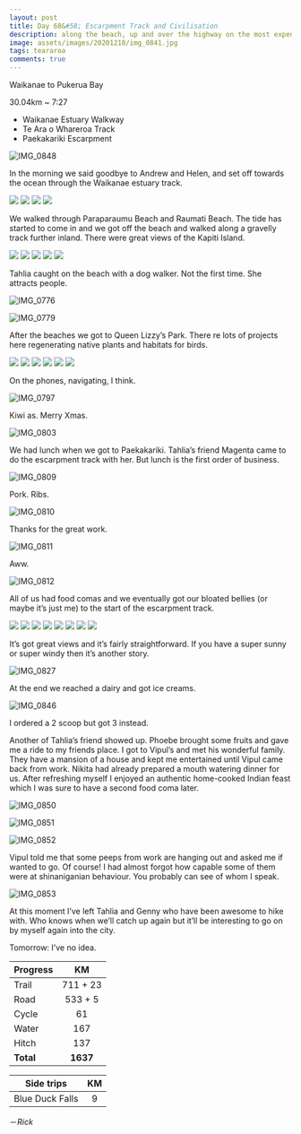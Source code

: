 ```yaml
---
layout: post
title: Day 68&#58; Escarpment Track and Civilisation
description: along the beach, up and over the highway on the most expensive track in New Zealand, to familiar faces 
image: assets/images/20201218/img_0841.jpg
tags: teararoa
comments: true
---
```


Waikanae to Pukerua Bay

30.04km ~ 7:27

- Waikanae Estuary Walkway
- Te Ara o Whareroa Track
- Paekakariki Escarpment 

![IMG_0848](/assets/images/20201218/img_0848.jpg)

In the morning we said goodbye to Andrew and Helen, and set off towards the ocean through the Waikanae estuary track. 

<div class="gallery" data-columns="2">
  <img src="/assets/images/20201218/img_0759.jpg">
  <img src="/assets/images/20201218/img_0763.jpg">
  <img src="/assets/images/20201218/img_0765.jpg">
  <img src="/assets/images/20201218/img_0766.jpg">
</div>

We walked through Paraparaumu Beach and Raumati Beach. The tide has started to come in and we got off the beach and walked along a gravelly track further inland. There were great views of the Kapiti Island. 

<div class="gallery" data-columns="2">
  <img src="/assets/images/20201218/img_0770.jpg">
  <img src="/assets/images/20201218/img_0771.jpg">
  <img src="/assets/images/20201218/img_0772.jpg">
  <img src="/assets/images/20201218/img_0780.jpg">
  <img src="/assets/images/20201218/img_0781.jpg">
</div>

Tahlia caught on the beach with a dog walker. Not the first time. She attracts people. 

![IMG_0776](/assets/images/20201218/img_0776.jpg)

![IMG_0779](/assets/images/20201218/img_0779.jpg)

After the beaches we got to Queen Lizzy’s Park. There re lots of projects here regenerating native plants and habitats for birds. 

<div class="gallery" data-columns="2">
  <img src="/assets/images/20201218/img_0782.jpg">
  <img src="/assets/images/20201218/img_0785.jpg">
  <img src="/assets/images/20201218/img_0790.jpg">
  <img src="/assets/images/20201218/img_0792.jpg">
  <img src="/assets/images/20201218/img_0794.jpg">
  <img src="/assets/images/20201218/img_0798.jpg">
</div>
 
On the phones, navigating, I think. 

![IMG_0797](/assets/images/20201218/img_0797.jpg)

Kiwi as. Merry Xmas. 

![IMG_0803](/assets/images/20201218/img_0803.jpg)

We had lunch when we got to Paekakariki. Tahlia’s friend Magenta came to do the escarpment track with her. But lunch is the first order of business. 

![IMG_0809](/assets/images/20201218/img_0809.jpg)

Pork. Ribs.

![IMG_0810](/assets/images/20201218/img_0810.jpg)

Thanks for the great work. 

![IMG_0811](/assets/images/20201218/img_0811.jpg)

Aww. 

![IMG_0812](/assets/images/20201218/img_0812.jpg)

All of us had food comas and we eventually got our bloated bellies (or maybe it’s just me) to the start of the escarpment track. 

<div class="gallery" data-columns="2">
  <img src="/assets/images/20201218/img_0820.jpg">
  <img src="/assets/images/20201218/img_0821.jpg">
  <img src="/assets/images/20201218/img_0823.jpg">
  <img src="/assets/images/20201218/img_0824.jpg">
  <img src="/assets/images/20201218/img_0837.jpg">
  <img src="/assets/images/20201218/img_0839.jpg">
  <img src="/assets/images/20201218/img_0841.jpg">
  <img src="/assets/images/20201218/img_0842.jpg">
</div>

It’s got great views and it’s fairly straightforward. If you have a super sunny or super windy then it’s another story. 

![IMG_0827](/assets/images/20201218/img_0827.jpg)

At the end we reached a dairy and got ice creams. 

![IMG_0846](/assets/images/20201218/img_0846.jpg)

I ordered a 2 scoop but got 3 instead.

Another of Tahlia’s friend showed up. Phoebe brought some fruits and gave me a ride to my friends place. I got to Vipul’s and met his wonderful family. They have a mansion of a house and kept me entertained until Vipul came back from work. Nikita had already prepared a mouth watering dinner for us. After refreshing myself I enjoyed an authentic home-cooked Indian feast which I was sure to have a second food coma later. 

![IMG_0850](/assets/images/20201218/img_0850.jpg)

![IMG_0851](/assets/images/20201218/img_0851.jpg)

![IMG_0852](/assets/images/20201218/img_0852.jpg)

Vipul told me that some peeps from work are hanging out and asked me if wanted to go. Of course! I had almost forgot how capable some of them were at shinaniganian behaviour. You  probably can see of whom I speak. 

![IMG_0853](/assets/images/20201218/img_0853.jpg)

At this moment I’ve left Tahlia and Genny who have been awesome to hike with. Who knows when we’ll catch up again but it’ll be interesting to go on by myself again into the city. 

Tomorrow: I’ve no idea. 

| Progress | KM |
| ---- |:----:|
| Trail | 711 + 23 |
| Road | 533 + 5 |
| Cycle | 61 |
| Water | 167 |
| Hitch | 137 |
| **Total** | **1637** |

| Side trips | KM |
| ---- |:----:|
| Blue Duck Falls | 9 |




－_Rick_